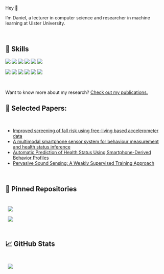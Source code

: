Hey 👋

I’m Daniel, a lecturer in computer science and researcher in machine learning at Ulster University.

<br>

## 💼 Skills

![](https://img.shields.io/badge/Code-Python-informational?style=flat&logo=python&logoColor=white&color=016FB9)
![](https://img.shields.io/badge/Code-CSharp-informational?style=flat&logo=c-sharp&logoColor=white&color=016FB9)
![](https://img.shields.io/badge/Code-.NET-informational?style=flat&logo=.net&logoColor=white&color=016FB9)
![](https://img.shields.io/badge/Code-Java-informational?style=flat&logo=Java&logoColor=white&color=016FB9)
![](https://img.shields.io/badge/Code-C++-informational?style=flat&logo=C++&logoColor=white&color=016FB9)
![](https://img.shields.io/badge/Code-Bash-informational?style=flat&logo=GNU-Bash&logoColor=white&color=016FB9)

![](https://img.shields.io/badge/Tools-Pandas-informational?style=flat&logo=Pandas&logoColor=white&color=4AB197)
![](https://img.shields.io/badge/Tools-SciKitLearn-informational?style=flat&logo=scikit-learn&logoColor=white&color=4AB197)
![](https://img.shields.io/badge/Tools-SciPy-informational?style=flat&logo=scipy&logoColor=white&color=4AB197)
![](https://img.shields.io/badge/Tools-TensorFlow-informational?style=flat&logo=TensorFlow&logoColor=white&color=4AB197)
![](https://img.shields.io/badge/Tools-Keras-informational?style=flat&logo=Keras&logoColor=white&color=4AB197)
![](https://img.shields.io/badge/Tools-PySpark-informational?style=flat&logo=Apache-Spark&logoColor=white&color=4AB197)




<br>

Want to know more about my research? [Check out my publications.](https://scholar.google.com/citations?user=Tl_WqcIAAAAJ&hl=en)

## 📝 Selected Papers:

<br>

<!-- BLOG-POST-LIST:START -->
- [Improved screening of fall risk using free-living based accelerometer data](https://doi.org/10.1016/j.jbi.2022.104116)
- [A multimodal smartphone sensor system for behaviour measurement and health status inference](https://doi.org/10.1016/j.inffus.2019.06.008)
- [Automatic Prediction of Health Status Using Smartphone-Derived Behavior Profiles](https://doi.org/10.1109/JBHI.2017.2649602)
- [Pervasive Sound Sensing: A Weakly Supervised Training Approach](https://doi.org/10.1109/TCYB.2015.2396291)
<!-- BLOG-POST-LIST:END -->

<br>

## 📌 Pinned Repositories

<br>

<a href="https://github.com/dnlkelly1/Health-U">
  <img align="center" style="margin:0.5rem" src="https://github-readme-stats.vercel.app/api/pin/?username=dnlkelly1&repo=Health-U&title_color=ffffff&text_color=c9cacc&icon_color=4AB197&bg_color=1A2B34" />
</a>

<br>

<a href="https://github.com/dnlkelly1/HealthPredict">
  <img align="center" style="margin:0.5rem" src="https://github-readme-stats.vercel.app/api/pin/?username=dnlkelly1&repo=HealthPredict&title_color=ffffff&text_color=c9cacc&icon_color=4AB197&bg_color=1A2B34" />
</a>



<br>
<br>

## &#x1f4c8; GitHub Stats

<br>

<a href="https://github.com/dnlkelly1">
  <img align="center" style="margin:0.5rem" src="https://github-readme-stats.vercel.app/api/top-langs/?username=dnlkelly1&hide=html,css&title_color=ffffff&text_color=c9cacc&icon_color=4AB197&bg_color=1A2B34" />
</a>



